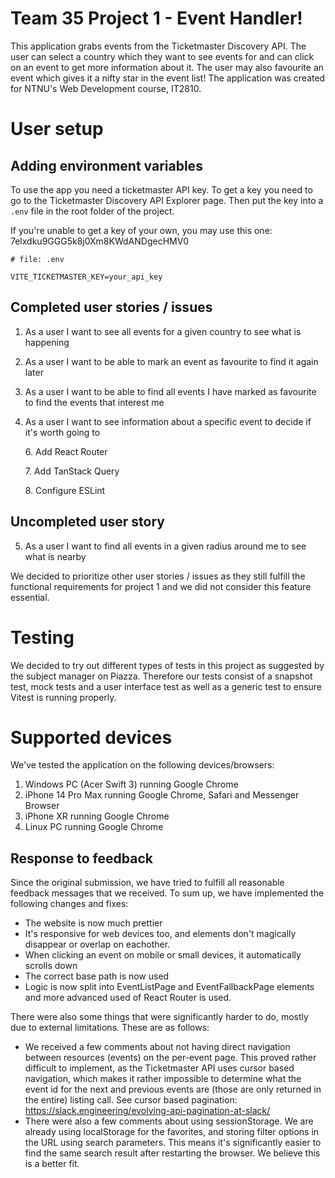 # Team 35 Project 1 - Event Handler!

This application grabs events from the Ticketmaster Discovery API. The user can select a country which they want to see events for and can click on an event to get more information about it. The user may also favourite an event which gives it a nifty star in the event list! The application was created for NTNU's Web Development course, IT2810.

# User setup

## Adding environment variables

To use the app you need a ticketmaster API key. To get a key you need to go to the Ticketmaster Discovery API Explorer page. Then put the key into a `.env` file in the root folder of the project.

If you're unable to get a key of your own, you may use this one: 7elxdku9GGG5k8j0Xm8KWdANDgecHMV0

```
# file: .env

VITE_TICKETMASTER_KEY=your_api_key

```

## Completed user stories / issues

1. As a user I want to see all events for a given country to see what is happening

2. As a user I want to be able to mark an event as favourite to find it again later

3. As a user I want to be able to find all events I have marked as favourite to find the events that interest me

4. As a user I want to see information about a specific event to decide if it's worth going to

   6\. Add React Router

   7\. Add TanStack Query

   8\. Configure ESLint

## Uncompleted user story

5. As a user I want to find all events in a given radius around me to see what is nearby

We decided to prioritize other user stories / issues as they still fulfill the functional requirements for project 1 and we did not consider this feature essential.

# Testing

We decided to try out different types of tests in this project as suggested by the subject manager on Piazza.
Therefore our tests consist of a snapshot test, mock tests and a user interface test as well as a generic test to ensure Vitest is running properly.

# Supported devices

We've tested the application on the following devices/browsers:

1. Windows PC (Acer Swift 3) running Google Chrome
2. iPhone 14 Pro Max running Google Chrome, Safari and Messenger Browser
3. iPhone XR running Google Chrome
4. Linux PC running Google Chrome

## Response to feedback

Since the original submission, we have tried to fulfill all reasonable feedback messages that we received. To sum up, we
have implemented the following changes and fixes:

- The website is now much prettier
- It's responsive for web devices too, and elements don't magically disappear or overlap on eachother.
- When clicking an event on mobile or small devices, it automatically scrolls down
- The correct base path is now used
- Logic is now split into EventListPage and EventFallbackPage elements and more advanced used of React Router is used.

There were also some things that were significantly harder to do, mostly due to external limitations. These are as
follows:

- We received a few comments about not having direct navigation between resources (events) on the per-event page. This
  proved rather difficult to implement, as the Ticketmaster API uses cursor based navigation, which makes it rather
  impossible to determine what the event id for the next and previous events are (those are only returned in the entire)
  listing call. See cursor based pagination: https://slack.engineering/evolving-api-pagination-at-slack/
- There were also a few comments about using sessionStorage. We are already using localStorage for the favorites, and
  storing filter options in the URL using search parameters. This means it's significantly easier to find the same
  search result after restarting the browser. We believe this is a better fit.
